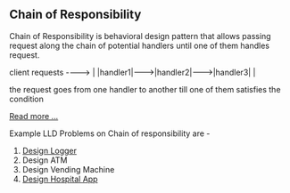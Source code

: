 Chain of Responsibility
-----------------------

Chain of Responsibility is behavioral design pattern that allows passing request along the chain of potential handlers until one of them handles request.

client requests ----> | |handler1|--->|handler2|--->|handler3| |

the request goes from one handler to another till one of them satisfies the condition

[Read more ...](https://refactoring.guru/design-patterns/chain-of-responsibility/go/example#example-0)

Example LLD Problems on Chain of responsibility are - 

1. [Design Logger](Logger/logger.go)
2. Design ATM
3. Design Vending Machine
4. [Design Hospital App](Hospital/hospital.go)
